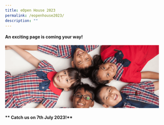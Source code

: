 ```yaml
---
title: eOpen House 2023
permalink: /eopenhouse2023/
description: ""
---
```

#### **An exciting page is coming your way!**

![](/images/yuhuagifupdated.gif)

#### ** Catch us on 7th July 2023!**